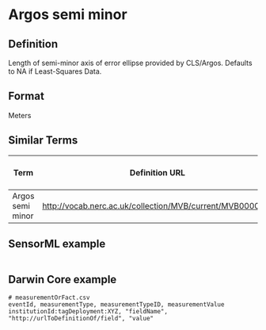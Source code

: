 # Argos semi minor

## Definition 
Length of semi-minor axis of error ellipse provided by CLS/Argos.
Defaults to NA if Least-Squares Data.

## Format
Meters

## Similar Terms 
|Term|Definition URL|Source Vocabulary Publisher/Creator|
|----|----------|-----------------|
|Argos semi minor|http://vocab.nerc.ac.uk/collection/MVB/current/MVB000044/|Movebank|

## SensorML example
```xml

```
## Darwin Core example
```csv
# measurementOrFact.csv
eventId, measurementType, measurementTypeID, measurementValue
institutionId:tagDeployment:XYZ, "fieldName", "http://urlToDefinitionOf/field", "value"
```
